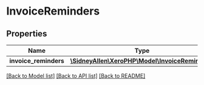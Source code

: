 # InvoiceReminders

## Properties
Name | Type | Description | Notes
------------ | ------------- | ------------- | -------------
**invoice_reminders** | [**\SidneyAllen\XeroPHP\Model\InvoiceReminder[]**](InvoiceReminder.md) |  | [optional] 

[[Back to Model list]](../README.md#documentation-for-models) [[Back to API list]](../README.md#documentation-for-api-endpoints) [[Back to README]](../README.md)


